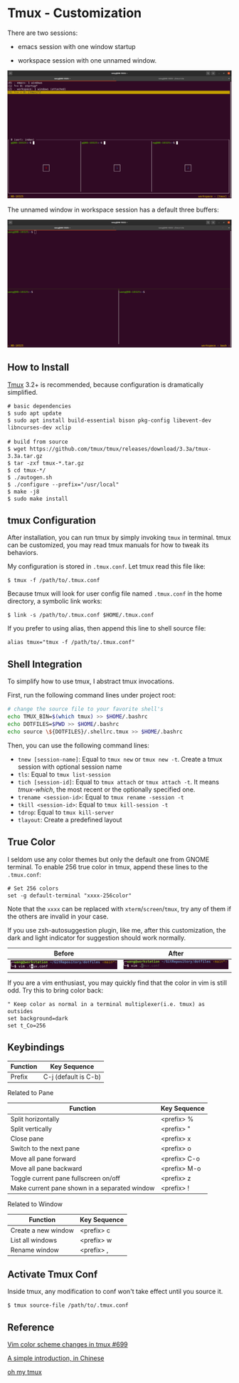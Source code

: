 # Tmux - Customization

There are two sessions:

- emacs session with one window startup

- workspace session with one unnamed window.

![workspaces](./imgs/workspaces.png)

The unnamed window in workspace session has a default three buffers:

![workspace layout](./imgs/workspace_layout.png)



## How to Install

[Tmux](https://github.com/tmux/tmux) 3.2+ is recommended, because configuration is dramatically simplified.

```shell
# basic dependencies
$ sudo apt update
$ sudo apt install build-essential bison pkg-config libevent-dev libncurses-dev xclip

# build from source
$ wget https://github.com/tmux/tmux/releases/download/3.3a/tmux-3.3a.tar.gz
$ tar -zxf tmux-*.tar.gz
$ cd tmux-*/
$ ./autogen.sh
$ ./configure --prefix="/usr/local"
$ make -j8
$ sudo make install
```



## tmux Configuration

After installation, you can run tmux by simply invoking `tmux` in terminal. tmux can be customized, you may read tmux manuals for how to tweak its behaviors. 

My configuration is stored in `.tmux.conf`. Let tmux read this file like:

```shell
$ tmux -f /path/to/.tmux.conf
```

Because tmux will look for user config file named `.tmux.conf` in the home directory, a symbolic link works:

```shell
$ link -s /path/to/.tmux.conf $HOME/.tmux.conf
```

If you prefer to using alias, then append this line to shell source file:

```shell
alias tmux="tmux -f /path/to/.tmux.conf"
```



## Shell Integration

To simplify how to use tmux, I abstract tmux invocations.

First, run the following command lines under project root:

```bash
# change the source file to your favorite shell's
echo TMUX_BIN=$(which tmux) >> $HOME/.bashrc
echo DOTFILES=$PWD >> $HOME/.bashrc
echo source \${DOTFILES}/.shellrc.tmux >> $HOME/.bashrc
```

Then, you can use the following command lines:

- `tnew [session-name]`: Equal to `tmux new` or `tmux new -t`. Create a tmux session with optional session name
- `tls`: Equal to `tmux list-session`
- `tich [session-id]`: Equal to `tmux attach` or `tmux attach -t`. It means *tmux-which*, the most recent or the optionally specified one.
- `trename <session-id>`: Equal to `tmux rename -session -t`
- `tkill <session-id>`: Equal to `tmux kill-session -t`
- `tdrop`: Equal to `tmux kill-server`
- `tlayout`: Create a predefined layout



## True Color

I seldom use any color themes but only the default one from GNOME terminal. To enable 256 true color in tmux, append these lines to the `.tmux.conf`:

```shell
# Set 256 colors
set -g default-terminal "xxxx-256color"
```

Note that the `xxxx` can be replaced with `xterm`/`screen`/`tmux`, try any of them if the others are invalid in your case.

If you use zsh-autosuggestion plugin, like me, after this customization, the dark and light indicator for suggestion should work normally.

| Before                                                       | After                                                        |
| ------------------------------------------------------------ | ------------------------------------------------------------ |
| <img src="./imgs/image-none-256color.png" alt="image-20210731153130817" style="zoom:35%;" /> | <img src="./imgs/image-256color.png" alt="image-20210731152739608" style="zoom:35%;" /> |

If you are a vim enthusiast, you may quickly find that the color in vim is still odd. Try this to bring color back:

```vimrc
" Keep color as normal in a terminal multiplexer(i.e. tmux) as outsides
set background=dark
set t_Co=256
```



## Keybindings

| Function | Key Sequence         |
| -------- | -------------------- |
| Prefix   | C-j (default is C-b) |

Related to Pane

| Function                                      | Key Sequence  |
| --------------------------------------------- | ------------- |
| Split horizontally                            | \<prefix> %   |
| Split vertically                              | \<prefix> "   |
| Close pane                                    | \<prefix> x   |
| Switch to the next pane                       | \<prefix> o   |
| Move all pane forward                         | \<prefix> C-o |
| Move all pane backward                        | \<prefix> M-o |
| Toggle current pane fullscreen on/off         | \<prefix> z   |
| Make current pane shown in a separated window | \<prefix> !   |

Related to Window

| Function            | Key Sequence |
| ------------------- | ------------ |
| Create a new window | \<prefix> c  |
| List all windows    | \<prefix> w  |
| Rename window       | \<prefix> ,  |



## Activate Tmux Conf

Inside tmux, any modification to conf won't take effect until you source it.

```shell
$ tmux source-file /path/to/.tmux.conf
```



## Reference

[Vim color scheme changes in tmux #699](https://github.com/tmux/tmux/issues/699)

[A simple introduction, in Chinese](https://www.ruanyifeng.com/blog/2019/10/tmux.html)

[oh my tmux](https://github.com/gpakosz/.tmux)

